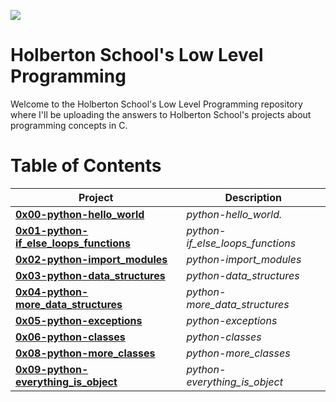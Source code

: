 [![](https://www.holbertonschool.com/holberton-logo.png)](https://www.holbertonschool.com/)

# Holberton School's Low Level Programming #

Welcome to the Holberton School's Low Level Programming repository where I'll be uploading the answers to Holberton School's projects about programming concepts in C.

# **Table of Contents** #

| **Project**                                                                            | **Description**                                 |
| -------------------------------------------------------------------------------------- | ----------------------------------------------- |
| **[0x00-python-hello_world](./0x00-python-hello_world)**                               | *python-hello_world.*                           |
| **[0x01-python-if_else_loops_functions](./0x01-python-if_else_loops_functions)**       | *python-if_else_loops_functions*                |
| **[0x02-python-import_modules](./0x02-python-import_modules)**                         | *python-import_modules*                         |
| **[0x03-python-data_structures](./0x03-python-data_structures)**                       | *python-data_structures*                        |
| **[0x04-python-more_data_structures](./0x04-python-more_data_structures)**             | *python-more_data_structures*                   |
| **[0x05-python-exceptions](./0x05-python-exceptions)**                                 | *python-exceptions*                             |
| **[0x06-python-classes](./0x06-python-classes)**                                       | *python-classes*                                |
| **[0x08-python-more_classes](./0x08-python-more_classes)**                             | *python-more_classes*                           |
| **[0x09-python-everything_is_object](./0x09-python-everything_is_object)**             | *python-everything_is_object*                   |

